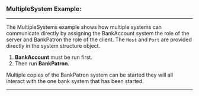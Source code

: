 ### MultipleSystem Example:

---

The MultipleSystems example shows how multiple systems can communicate
directly by assigning the BankAccount system the role of the server and
BankPatron the role of the client. The `Host` and `Port` are provided
directly in the system structure object.

1. **BankAccount** must be run first.
2. Then run **BankPatron**.

Multiple copies of the BankPatron system can be started they will all
interact with the one bank system that has been started.

---


